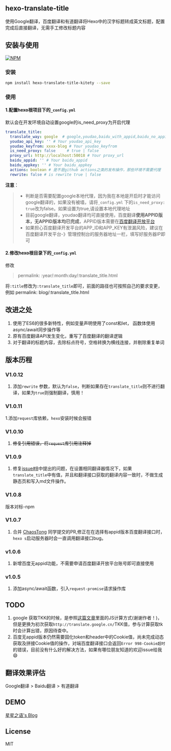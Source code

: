 ## hexo-translate-title
使用Google翻译，百度翻译和有道翻译将Hexo中的汉字标题转成英文标题，配置完成后直接翻译，无需手工修改标题内容

## 安装与使用

[![NPM](https://nodei.co/npm/hexo-translate-title.png?compact=true)](https://npmjs.org/package/hexo-translate-title)

### 安装

```bash
npm install hexo-translate-title-kitety --save
```

### 使用

#### 1.配置hexo根项目下的`_config.yml`

默认会在开发环境自动设置google的is_need_proxy为开启代理

```yml
translate_title:
  translate_way: google  # google,youdao,baidu_with_appid,baidu_no_appid
  youdao_api_key: '' # Your youdao_api_key
  youdao_keyfrom: xxxx-blog # Your youdao_keyfrom
  is_need_proxy: false     # true | false
  proxy_url: http://localhost:50018 # Your proxy_url
  baidu_appid: '' # Your baidu_appid
  baidu_appkey: '' # Your baidu_appkey
  actions: boolean # 是不是github actions之类的发布操作，那些环境不需要代理
  rewrite: false # is rewrite true | false 
```
**注意**：

> * 判断是否需要配置google本地代理，因为我在本地是开启时才能访问google翻译的，如果没有被墙，请将`_config.yml` 下的`is_need_proxy: true`改为false。如果设置为true,请设置本地代理地址
> * 目前google翻译，youdao翻译均可直接使用，百度翻译**使用APPID版本，无APPID版本均已完成**，APPID版本需要在[百度翻译开放平台](http://api.fanyi.baidu.com/)
> * 如果担心百度翻译开发平台的APP_ID和APP_KEY有泄漏风险，建议在百度翻译开发平台-》管理控制台的服务器地址一栏，填写好服务器IP即可

#### 2.修改hexo根目录下的`_config.yml`

修改

> permalink: :year/:month:day/:translate_title.html

将`:title`修改为`:translate_title`即可，前面的路径也可按照自己的要求变更，例如 permalink: blog/:translate_title.html

## 改进之处
1. 使用了ES6的很多新特性，例如变量声明使用了const和let， 函数体使用async/await同步操作等
2. 原有百度翻译API发生变化，重写了百度翻译的翻译逻辑
3. 对于翻译的标题内容，去除标点符号，空格转换为横线连接，并剔除重复单词

## 版本历程

### V1.0.12
1. 添加`rewrite` 参数，默认为`false`，判断如果存在`translate_title`则不进行翻译，如果为`true`则强制翻译，慎用！

### V1.0.11
1.添加`request`库依赖，`hexo`安装时候会报错

### V1.0.10
1. ~~修复引用错误，将`request`库引用注释掉~~

### V1.0.9

1. 修复[issue#8](https://github.com/cometlj/hexo-translate-title/issues/8)中提出的问题，在设置相同翻译器情况下，如果`translate_title`中有值，并且和翻译接口获取的翻译内容一致时，不做生成静态页和写入md文件操作。

### V1.0.8

版本对标-npm

### V1.0.7

1. 合并 [ChaosTong](https://github.com/ChaosTong) 同学提交的PR,修正在在选择有appid版本百度翻译接口时，`hexo s`启动服务器时会一直调用翻译接口bug。

### v1.0.6

1. 新增百度无appid功能，不需要申请百度翻译开放平台账号即可直接使用

### v1.0.5

1. 添加async/await函数，引入`request-promise`请求操作库


## TODO

1. google 获取TKK的时候，是参照[这篇文章](http://blog.csdn.net/life169/article/details/52153929)里面的JS计算方式(谢谢作者！)，但是更换为初次获取`http://translate.google.cn/`TKK值，参与计算获取tk时会计算出错，原因待查中。
2. 百度无appid版本仍然需要固化token和header中的Cookie值，尚未完成动态获取及拼接Cookie值的操作，对端百度翻译接口会返回`Error 998-Cookie超时`的错误，目前没有什么好的解决方法，如果有哪位朋友知道的欢迎issue给我😄

## 翻译效果评估
Google翻译 > Baidu翻译 > 有道翻译

## DEMO
[星星之语's Blog](https://cometlj.github.io)

## License
MIT
